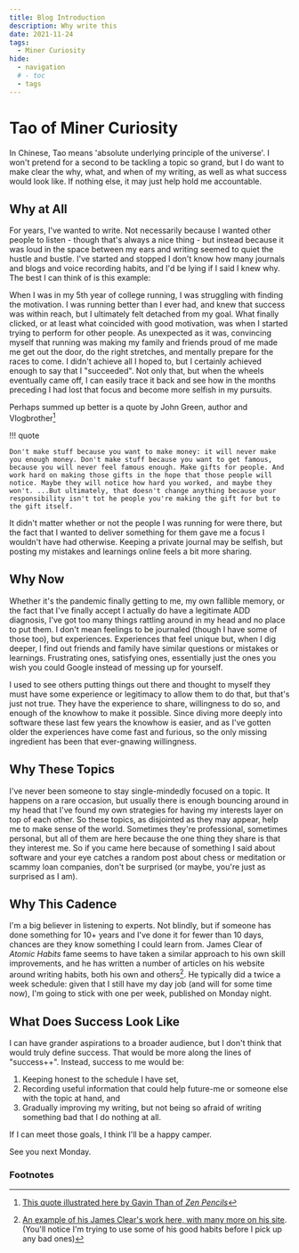 ```yaml
---
title: Blog Introduction
description: Why write this
date: 2021-11-24
tags:
  - Miner Curiosity
hide:
  - navigation
  # - toc
  - tags
---
```


# Tao of Miner Curiosity

In Chinese, Tao means 'absolute underlying principle of the universe'. I won't pretend for a second to be tackling a topic so grand, but I do want to make clear the why, what, and when of my writing, as well as what success would look like. If nothing else, it may just help hold me accountable.

## Why at All

For years, I've wanted to write. Not necessarily because I wanted other people to listen - though that's always a nice thing - but instead because it was loud in the space between my ears and writing seemed to quiet the hustle and bustle. I've started and stopped I don't know how many journals and blogs and voice recording habits, and I'd be lying if I said I knew why. The best I can think of is this example:

When I was in my 5th year of college running, I was struggling with finding the motivation. I was running better than I ever had, and knew that success was within reach, but I ultimately felt detached from my goal. What finally clicked, or at least what coincided with good motivation, was when I started trying to perform for other people. As unexpected as it was, convincing myself that running was making my family and friends proud of me made me get out the door, do the right stretches, and mentally prepare for the races to come. I didn't achieve all I hoped to, but I certainly achieved enough to say that I "succeeded". Not only that, but when the wheels eventually came off, I can easily trace it back and see how in the months preceding I had lost that focus and become more selfish in my pursuits.

Perhaps summed up better is a quote by John Green, author and Vlogbrother[^1]

!!! quote

    Don't make stuff because you want to make money: it will never make you enough money. Don't make stuff because you want to get famous, because you will never feel famous enough. Make gifts for people. And work hard on making those gifts in the hope that those people will notice. Maybe they will notice how hard you worked, and maybe they won't. ...But ultimately, that doesn't change anything because your responsibility isn't tot he people you're making the gift for but to the gift itself.

It didn't matter whether or not the people I was running for were there, but the fact that I wanted to deliver something for them gave me a focus I wouldn't have had otherwise. Keeping a private journal may be selfish, but posting my mistakes and learnings online feels a bit more sharing.

## Why Now

Whether it's the pandemic finally getting to me, my own fallible memory, or the fact that I've finally accept I actually do have a legitimate ADD diagnosis, I've got too many things rattling around in my head and no place to put them. I don't mean feelings to be journaled (though I have some of those too), but experiences. Experiences that feel unique but, when I dig deeper, I find out friends and family have similar questions or mistakes or learnings. Frustrating ones, satisfying ones, essentially just the ones you wish you could Google instead of messing up for yourself.

I used to see others putting things out there and thought to myself they must have some experience or legitimacy to allow them to do that, but that's just not true. They have the experience to share, willingness to do so, and enough of the knowhow to make it possible. Since diving more deeply into software these last few years the knowhow is easier, and as I've gotten older the experiences have come fast and furious, so the only missing ingredient has been that ever-gnawing willingness.

## Why These Topics

I've never been someone to stay single-mindedly focused on a topic. It happens on a rare occasion, but usually there is enough bouncing around in my head that I've found my own strategies for having my interests layer on top of each other. So these topics, as disjointed as they may appear, help me to make sense of the world. Sometimes they're professional, sometimes personal, but all of them are here because the one thing they share is that they interest me. So if you came here because of something I said about software and your eye catches a random post about chess or meditation or scammy loan companies, don't be surprised (or maybe, you're just as surprised as I am).

## Why This Cadence

I'm a big believer in listening to experts. Not blindly, but if someone has done something for 10+ years and I've done it for fewer than 10 days, chances are they know something I could learn from. James Clear of _Atomic Habits_ fame seems to have taken a similar approach to his own skill improvements, and he has written a number of articles on his website around writing habits, both his own and others[^2]. He typically did a twice a week schedule: given that I still have my day job (and will for some time now), I'm going to stick with one per week, published on Monday night.

## What Does Success Look Like

I can have grander aspirations to a broader audience, but I don't think that would truly define success. That would be more along the lines of "success++". Instead, success to me would be:

1.  Keeping honest to the schedule I have set,
2.  Recording useful information that could help future-me or someone else with the topic at hand, and
3.  Gradually improving my writing, but not being so afraid of writing something bad that I do nothing at all.

If I can meet those goals, I think I'll be a happy camper.

See you next Monday.

### Footnotes

[^1]: <a href="https://www.zenpencils.com/comic/119-john-green-make-gifts-for-people/" target="_blank">This quote illustrated here by Gavin Than of <em>Zen Pencils</em></a>
[^2]: <a href="https://jamesclear.com/sabbatical-improvements" target="_blank">An example of his James Clear's work here, with many more on his site</a>. (You'll notice I'm trying to use some of his good habits before I pick up any bad ones)
